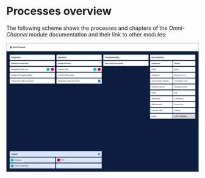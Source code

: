 # Processes overview

The following scheme shows the processes and chapters of the *Omni-Channel* module documentation and their link to other modules:

![Processes Omni-Channel](../../Assets/Screenshots/Channels/ChannelsProcesses.png "Processes Omni-Channel")
